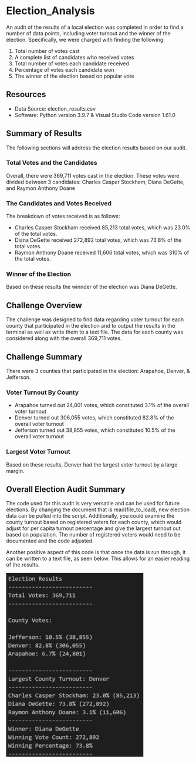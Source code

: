 # Election_Analysis
An audit of the results of a local election was completed in order to find a number of data points, including voter turnout and the winner of the election.  Specifically, we were charged with finding the following:

1. Total number of votes cast
2. A complete list of candidates who received votes
3. Total number of votes each candidate received
4. Percentage of votes each candidate won
5. The winner of the election based on popular vote

## Resources
- Data Source: election_results.csv
- Software:  Python version 3.9.7 & Visual Studio Code version 1.61.0

## Summary of Results
The following sections will address the election results based on our audit.

### Total Votes and the Candidates

Overall, there were 369,711 votes cast in the election.  These votes were divided between 3 candidates:  Charles Casper Stockham, Diana DeGette, and Raymon Anthony Doane

### The Candidates and Votes Received
The breakdown of votes received is as follows:

   - Charles Casper Stockham received 85,213 total votes, which was 23.0% of the total votes.
   - Diana DeGette received 272,892 total votes, which was 73.8% of the total votes.
   - Raymon Anthony Doane received 11,606 total votes, which was 310% of the total votes.

### Winner of the Election
Based on these results the winnder of the election was Diana DeGette.

## Challenge Overview
The challenge was designed to find data regarding voter turnout for each county that participated in the election and to output the results in the terminal as well as write them to a text file. The data for each county was considered along with the overall 369,711 votes.


## Challenge Summary
There were 3 counties that participated in the election:  Arapahoe, Denver, & Jefferson. 

### Voter Turnout By County
   - Arapahoe turned out 24,801 votes, which constituted 3.1% of the overall voter turnout
   - Denver turned out 306,055 votes, which constituted 82.8% of the overall voter turnout
   - Jefferson turned out 38,855 votes, which constituted 10.5% of the overall voter turnout


### Largest Voter Turnout
Based on these results, Denver had the largest voter turnout by a large margin.

## Overall Election Audit Summary

The code used for this audit is very versatile and can be used for future elections.  By changing the document that is read(file_to_load), new election data can be pulled into the script.  Additionally, you could examine the county turnout based on registered voters for each county, which would adjust for per capita turnout percentage and give the largest turnout out based on population.  The number of registered voters would need to be documented and the code adjusted. 

Another positive aspect of this code is that once the data is run through, it can be written to a text file, as seen below.  This allows for an easier reading of the results. 

![overall results](https://github.com/cflavallee/Election_Analysis/blob/main/Resources/Overall%20Election%20Results.PNG)
